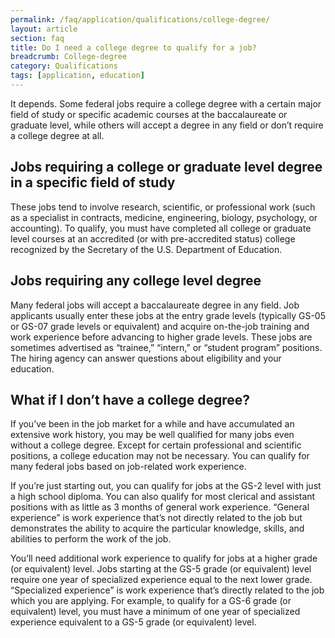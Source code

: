 ```yaml
---
permalink: /faq/application/qualifications/college-degree/
layout: article
section: faq
title: Do I need a college degree to qualify for a job?
breadcrumb: College-degree
category: Qualifications
tags: [application, education]
---
```


It depends. Some federal jobs require a college degree with a certain major field of study or specific academic courses at the baccalaureate or graduate level, while others will accept a degree in any field or don’t require a college degree at all. 

## Jobs requiring a college or graduate level degree in a specific field of study

These jobs tend to involve research, scientific, or professional work (such as a specialist in contracts, medicine, engineering, biology, psychology, or accounting). To qualify, you must have completed all college or graduate level courses at an accredited (or with pre-accredited status) college recognized by the Secretary of the U.S. Department of Education. 

## Jobs requiring any college level degree

Many federal jobs will accept a baccalaureate degree in any field. Job applicants usually enter these jobs at the entry grade levels (typically GS-05 or GS-07 grade levels or equivalent) and acquire on-the-job training and work experience before advancing to higher grade levels. These jobs are sometimes advertised as “trainee,” “intern,” or “student program” positions.
The hiring agency can answer questions about eligibility and your education.

## What if I don’t have a college degree?

If you’ve been in the job market for a while and have accumulated an extensive work history, you may be well qualified for many jobs even without a college degree. Except for certain professional and scientific positions, a college education may not be necessary. You can qualify for many federal jobs based on job-related work experience. 

If you’re just starting out, you can qualify for jobs at the GS-2 level with just a high school diploma. You can also qualify for most clerical and assistant positions with as little as 3 months of general work experience. “General experience” is work experience that’s not directly related to the job but demonstrates the ability to acquire the particular knowledge, skills, and abilities to perform the work of the job.

You’ll need additional work experience to qualify for jobs at a higher grade (or equivalent) level. Jobs starting at the GS-5 grade (or equivalent) level require one year of specialized experience equal to the next lower grade. “Specialized experience” is work experience that’s directly related to the job which you are applying. For example, to qualify for a GS-6 grade (or equivalent) level, you must have a minimum of one year of specialized experience equivalent to a GS-5 grade (or equivalent) level.
